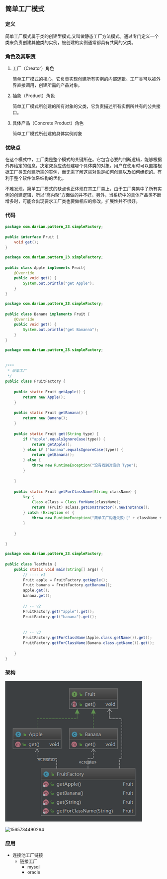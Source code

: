 


## 简单工厂模式

### 定义

简单工厂模式属于类的创建型模式,又叫做静态工厂方法模式。通过专门定义一个类来负责创建其他类的实例，被创建的实例通常都具有共同的父类。

### 角色及其职责

1. 工厂（Creator）角色

   简单工厂模式的核心，它负责实现创建所有实例的内部逻辑。工厂类可以被外界直接调用，创建所需的产品对象。

2. 抽象（Product）角色

   简单工厂模式所创建的所有对象的父类，它负责描述所有实例所共有的公共接口。

3. 具体产品（Concrete Product）角色

   简单工厂模式所创建的具体实例对象

### 优缺点

在这个模式中，工厂类是整个模式的关键所在。它包含必要的判断逻辑，能够根据外界给定的信息，决定究竟应该创建哪个具体类的对象。用户在使用时可以直接根据工厂类去创建所需的实例，而无需了解这些对象是如何创建以及如何组织的。有利于整个软件体系结构的优化。


不难发现，简单工厂模式的缺点也正体现在其工厂类上，由于工厂类集中了所有实例的创建逻辑，所以“高内聚”方面做的并不好。另外，当系统中的具体产品类不断增多时，可能会出现要求工厂类也要做相应的修改，扩展性并不很好。 



### 代码



```java
package com.darian.pattern_23.simpleFactory;

public interface Fruit {
    void get();
}

```



```java
package com.darian.pattern_23.simpleFactory;

public class Apple implements Fruit{
    @Override
    public void get() {
        System.out.println("get Apple");
    }
}

```



```java
package com.darian.pattern_23.simpleFactory;

public class Banana implements Fruit {
    @Override
    public void get() {
        System.out.println("get Bananna");
    }
}

```



```java
package com.darian.pattern_23.simpleFactory;


/***
 * 采集工厂
 */
public class FruitFactory {

    public static Fruit getApple() {
        return new Apple();
    }

    public static Fruit getBanana() {
        return new Banana();
    }

    public static Fruit get(String type) {
        if ("apple".equalsIgnoreCase(type)) {
            return getApple();
        } else if ("banana".equalsIgnoreCase(type)) {
            return getBanana();
        } else {
            throw new RuntimeException("没有找到对应的 Type");
        }

    }

    public static Fruit getForClassName(String className) {
        try {
            Class aClass = Class.forName(className);
            return (Fruit) aClass.getConstructor().newInstance();
        } catch (Exception e) {
            throw new RuntimeException("简单工厂构造失败:[" + className + "]", e);
        }

    }

}

```



```java
package com.darian.pattern_23.simpleFactory;

public class TestMain {
    public static void main(String[] args) {
        // ---- v1
        Fruit apple = FruitFactory.getApple();
        Fruit banana = FruitFactory.getBanana();
        apple.get();
        banana.get();

        // -- v2
        FruitFactory.get("apple").get();
        FruitFactory.get("banana").get();


        // -- v3
        FruitFactory.getForClassName(Apple.class.getName()).get();
        FruitFactory.getForClassName(Banana.class.getName()).get();

    }
}

```

### 架构

![1565807515229](assets/1565807515229.png)

![1565734490264](assets/1565734490264.png)



### 应用

- 连接池工厂链接
  - 链接工厂
    - mysql
    - oracle


